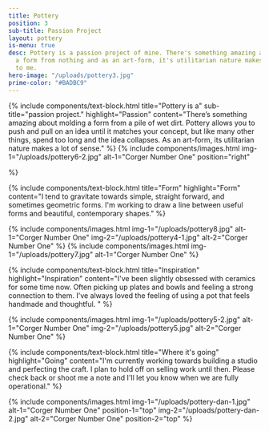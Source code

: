 ```yaml
---
title: Pottery
position: 3
sub-title: Passion Project
layout: pottery
is-menu: true
desc: Pottery is a passion project of mine. There's something amazing about molding
  a form from nothing and as an art-form, it's utilitarian nature makes a lot of sense
  to me.
hero-image: "/uploads/pottery3.jpg"
prime-color: "#BADBC9"
---
```


{% include components/text-block.html
    title="Pottery is a"
    sub-title="passion project."
    highlight="Passion"
    content="There’s something amazing about molding a form from a pile of wet dirt. Pottery allows you to push and pull on an idea until it matches your concept, but like many other things, spend too long and the idea collapses. As an art-form, its utilitarian nature makes a lot of sense."
%}
{% include components/images.html
    img-1="/uploads/pottery6-2.jpg"
    alt-1="Corger Number One"
    position="right"

%}

{% include components/text-block.html
    title="Form"
    highlight="Form"
    content="I tend to gravitate towards simple, straight forward, and sometimes geometric forms. I'm working to draw a line between useful forms and beautiful, contemporary shapes."
%}

{% include components/images.html
    img-1="/uploads/pottery8.jpg"
    alt-1="Corger Number One"
    img-2="/uploads/pottery4-1.jpg"
    alt-2="Corger Number One"
%}
{% include components/images.html
    img-1="/uploads/pottery7.jpg"
    alt-1="Corger Number One"
%}

{% include components/text-block.html
    title="Inspiration"
    highlight="Inspiration"
    content="I've been slightly obsessed with ceramics for some time now. Often picking up plates and bowls and feeling a strong connection to them. I've always loved the feeling of using a pot that feels handmade and thoughtful.  "
%}

{% include components/images.html
    img-1="/uploads/pottery5-2.jpg"
    alt-1="Corger Number One"
    img-2="/uploads/pottery5.jpg"
    alt-2="Corger Number One"
%}

{% include components/text-block.html
    title="Where it's going"
    highlight="Going"
    content="I'm currently working towards building a studio and perfecting the craft. I plan to hold off on selling work until then. Please check back or shoot me a note and I'll let you know when we are fully operational."
%}

{% include components/images.html
    img-1="/uploads/pottery-dan-1.jpg"
    alt-1="Corger Number One"
    position-1="top"
    img-2="/uploads/pottery-dan-2.jpg"
    alt-2="Corger Number One"
    position-2="top"
%}
